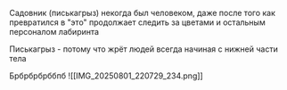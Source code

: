 Садовник (писькагрыз) некогда был человеком, даже после того как превратился в "это" продолжает следить за цветами и остальным персоналом лабиринта
 
Писькагрыз - потому что жрёт людей всегда начиная с нижней части тела

Брбрбрбрббпб
![[IMG_20250801_220729_234.png]]